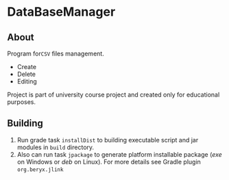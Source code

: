 # DataBaseManager

## About

Program for`CSV` files management.

- Create
- Delete
- Editing

Project is part of university course project and created only for educational purposes.

## Building

1. Run grade task `installDist` to building executable script and jar modules in `build` directory.
2. Also can run task `jpackage` to generate platform installable package (_exe_ on Windows or _deb_ on Linux). For more
   details see Gradle plugin `org.beryx.jlink`
